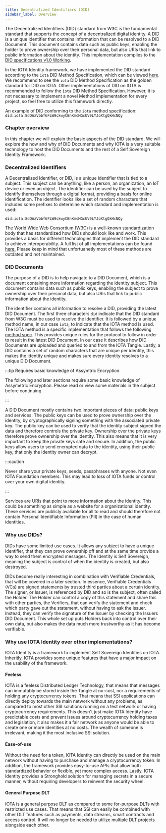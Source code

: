 ```yaml
---
title: Decentralized Identifiers (DID)
sidebar_label: Overview
---
```


The Decentralized Identifiers (DID) standard from W3C is the fundamental standard that supports the concept of a decentralized digital identity. A DID is a unique identifier that contains  information that can be resolved to a DID Document. This document contains data such as public keys, enabling the holder to prove ownership over their personal data, but also URIs that link to public information about the identity. This implementation complies to the [DID specifications v1.0 Working](https://www.w3.org/TR/did-core//). 

In the IOTA Identity framework, we have implemented the DID standard according to the `iota` DID Method Specification, which can be viewed [here](../../specs/did/iota_did_method_spec.md). We recommend to see the `iota` DID Method Specification as the golden standard for DID on IOTA. Other implementations of DID on IOTA is recommended to follow the `iota` DID Method Specification. However, it is not necassary to implement a novel Method implementation for every project, so feel free to utilize this framework directly. 

An example of DID conforming to the `iota` method specification:
`did:iota:8dQAzVbbf6FLW9ckwyCBnKmcMGcUV9LYJoXtgQkHcNQy`

### Chapter overview

In this chapter we will explain the basic aspects of the DID standard. We will explore the how and why of DID Documents and why IOTA is a very suitable technology to host the DID Documents and the rest of a Self Sovereign Identity Framework.

### Decentralized Identifiers

A Decentralized Identifier, or DID, is a unique identifier that is tied to a subject. This subject can be anything, like a person, an organization, an IoT device or even an object. The identifier can be used by the subject to identify themselves through a digital format, providing a basis for online identification. The identifier looks like a set of random characters that includes some prefixes to determine which standard and implementation is used:

`did:iota:8dQAzVbbf6FLW9ckwyCBnKmcMGcUV9LYJoXtgQkHcNQy`

The World Wide Web Consortium (W3C) is a well-known standardization body that has standardized how DIDs should look like and work. This provides a basis for different technologies that implement the DID standard to achieve interoperability. A full list of all implementations can be found [here.](https://www.w3.org/TR/did-spec-registries/#did-methods) Please keep in mind that unfortuanetly most of these methods are outdated and not maintained. 

### DID Documents

The purpose of a DID is to help navigate to a DID Document, which is a document containing more information regarding the identity subject. This document contains data such as public keys, enabling the subject to prove ownership over their personal data, but also URIs that link to public information about the identity.

The identifier contains all information to resolve a DID, providing the latest DID Document. The first three characters `did` indicate that the DID standard from W3C must be used to resolve the identifier. It is followed by a unique method name, in our case `iota`, to indicate that the IOTA method is used. The IOTA method is a specific implementation that follows the following [method spec](../../specs/did/iota_did_method_spec.md). This provides unique rules for the protocol to follow in order to result in the latest DID Document. In our case it describes how DID Documents are uploaded and queried to and from the IOTA Tangle. Lastly, a DID contains a set of random characters that are unique per identity, this makes the identity unique and makes sure every identity resolves to a unique DID Document. 

:::tip Requires basic knowledge of Assymtric Encryption

The following and later sections require some basic knowledge of Assymetric Encryption. Please read or view some materials in the subject before continuing. 

:::

A DID Document mostly contains two important pieces of data: public keys and services. The public keys can be used to prove ownership over the identity, by cryptographically signing something with the associated private key. The public key can be used to verify that the identity subject signed the data and therefore controls the private key. Ownership over the private keys therefore prove ownership over the identity. This also means that it is very important to keep the private keys safe and secure. In addition, the public keys allow users to send encrypted data to the identity, using their public key, that only the identity owner can decrypt. 

:::caution

Never share your private keys, seeds, passphrases with anyone. Not even IOTA Foundation members. This may lead to loss of IOTA funds or control over your own digital identity. 

:::

Services are URIs that point to more information about the identity. This could be something as simple as a website for a organizational identity. These services are publicly avaliable for all to read and should therefore not contain Personal Identifiable Information (PII) in the case of human identities. 

### Why use DIDs?

DIDs have some limited use cases. It allows any subject to have a unique identifier, that they can prove ownership off and at the same time provide a way to send them encrypted messages. The Identity is Self Sovereign, meaning the subject is control of when the identity is created, but also destroyed. 

DIDs become really interesting in combination with Verifiable Credentials, that will be covered in a later section. In essence, Verifiable Credentials (VCs) are signed statements by trusted third parties about a certain identity. The signer, or Issuer, is referenced by DID and so is the subject, often called the Holder. The Holder can control a copy of this statement and share this with other parties, the Verifiers, that can verify the statement and check which party gave out the statement, without having to ask the Issuer. Instead, they can verify the signature of the Issuer by checking the Issuers DID Document. This whole set up puts Holders back into control over their own data, but also makes the data much more trustworthy as it has become verifiable. 

### Why use IOTA Identity over other implementations?

IOTA Identity is a framework to implement Self Sovereign Identities on IOTA. Inheritly, IOTA provides some unique features that have a major impact on the usability of the framework.

#### Feeless

IOTA is a feeless Distributed Ledger Technology, that means that messages can immutably be stored inside the Tangle at no-cost, nor a requirements of holding any cryptocurrency tokens. That means that SSI applications can directly deploy towards the main network without any problems, as compared to most other SSI solutions running on a test network or having cryptocurrency requirements. This doesn't just make IOTA Identity have predictable costs and prevent issues around cryptocurrency holding taxes and legislation, it also makes it a fair network as anyone would be able to create one or more identities at no costs. The wealth of someone is irrelevant, making it the most inclusive SSI solution.

#### Ease-of-use

Without the need for a token, IOTA Identity can directly be used on the main network without having to purchase and manage a cryptocurrency token. In addition, the framework provides easy-to-use APIs that allow both standardized behavior or flexible, yet more complex access. Lastly, IOTA Identity provides a Stronghold solution for managing secrets in a secure manner, without requiring developers to reinvent the security wheel.

#### General Purpose DLT

IOTA is a general purpose DLT as compared to some for-purpose DLTs with restricted use cases. That means that SSI can easily be combined with other DLT features such as payments, data streams, smart contracts and access control. It will no longer be needed to utilize multiple DLT projects alongside each other. 


